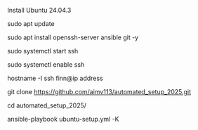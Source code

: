 Install Ubuntu 24.04.3

sudo apt update

sudo apt install openssh-server ansible git -y

sudo systemctl start ssh

sudo systemctl enable ssh


hostname -I
ssh finn@ip address

git clone https://github.com/aimv113/automated_setup_2025.git

cd automated_setup_2025/

ansible-playbook ubuntu-setup.yml -K
